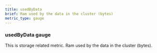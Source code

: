 ```yaml
---
title: usedByData
brief: Ram used by the data in the cluster (bytes)
metric_type: gauge
---
```

### usedByData gauge

This is storage related metric. Ram used by the data in the cluster (bytes).